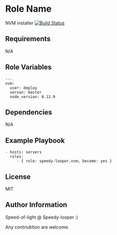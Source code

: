 Role Name
=========

NVM installer
[![Build
Status](https://travis-ci.org/speedy-looper/ansible-nvm.svg?branch=master)](https://travis-ci.org/speedy-looper/ansible-nvm)

Requirements
------------

N/A

Role Variables
--------------

    ---
    nvm:
      user: deploy
      verson: master
      node_version: 0.12.9


Dependencies
------------

N/A

Example Playbook
----------------

    - hosts: servers
      roles:
         - { role: speedy-looper.nvm, become: yes }

License
-------

MIT

Author Information
------------------

Speed-of-light @ Speedy-looper :)

Any contriubtion are welcome.
